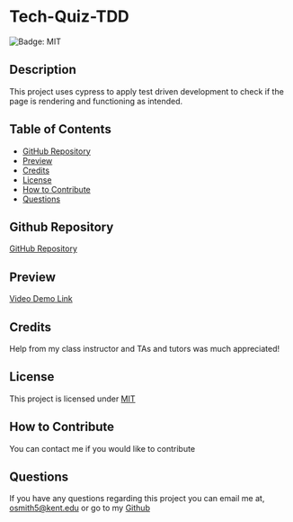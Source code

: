 # Tech-Quiz-TDD

![Badge: MIT](https://img.shields.io/badge/License-MIT-blue.svg)

## Description

This project uses cypress to apply test driven development to check if the page is rendering and functioning as intended.

## Table of Contents

- [GitHub Repository](#github-repository)
- [Preview](#preview)
- [Credits](#credits)
- [License](#license)
- [How to Contribute](#how-to-contribute)
- [Questions](#questions)

## Github Repository

[GitHub Repository](https://github.com/Liv-5/Tech-Quiz-TDD)

## Preview

<!-- ![Kanban Login](/Kanban-Clarity/assets/KanbanLoginSS.PNG)

![Kanban Board](/Kanban-Clarity/assets/KanbanPageSS.PNG)

![Kanban Ticket](/Kanban-Clarity/assets/KanbanTicketSS.PNG) -->

<!-- <img src="./assets/KanbanLoginSS.PNG" alt="Kanban Login page">
<img src="./assets/KanbanPageSS.PNG" alt="Kanban board page">
<img src="./assets/KanbanTicketSS.PNG" alt="Kanban ticket page"> -->

<!-- ## Deployed Webpage -->

[Video Demo Link]()

## Credits

Help from my class instructor and TAs and tutors was much appreciated!

## License

This project is licensed under [MIT](https://opensource.org/licenses/MIT)

## How to Contribute

You can contact me if you would like to contribute

## Questions

If you have any questions regarding this project you can email me at, [ osmith5@kent.edu](mailto:osmith5@kent.edu) or go to my [Github](https://github.com/Liv-5)
